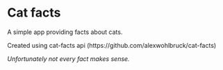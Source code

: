 <h1>Cat facts</h1>
<p>A simple app providing facts about cats.</p>
<p>Created using cat-facts api (https://github.com/alexwohlbruck/cat-facts)</p>
<p><i>Unfortunately not every fact makes sense.</i></p>
